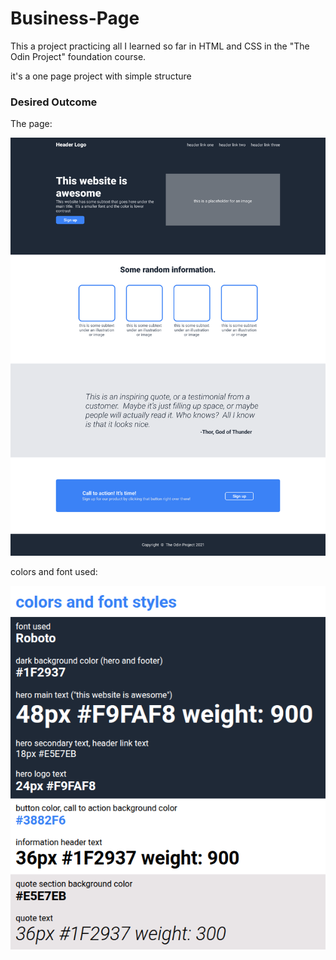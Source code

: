 # Business-Page

This a project practicing all I learned so far in HTML and CSS in the "The Odin Project" foundation course.

it's a one page project with simple structure 

### 

### Desired Outcome

The page:

![page](./desired-page.png)



colors and font used:

![info](./color-font.png)

